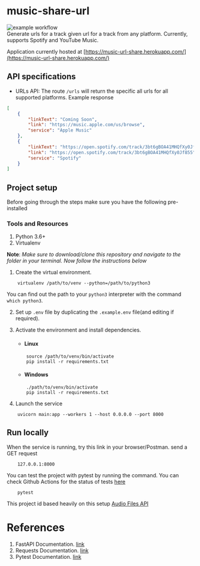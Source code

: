 # music-share-url
![example workflow](https://github.com/iamr0b0tx/music-share-url/actions/workflows/CI.yml/badge.svg) <br>
Generate urls for a track given url for a track from any platform. Currently, supports Spotify and YouTube Music.

Application currently hosted at [https://music-url-share.herokuapp.com/](https://music-url-share.herokuapp.com/)

## API specifications
- URLs API: The route `/urls` will return the specific all urls for all supported platforms. Example response
```json
[
    {
        "linkText": "Coming Soon",
        "link": "https://music.apple.com/us/browse",
        "service": "Apple Music"
    },
    {
        "linkText": "https://open.spotify.com/track/3bt6gBOA41MHQfXy0Jf855",
        "link": "https://open.spotify.com/track/3bt6gBOA41MHQfXy0Jf855",
        "service": "Spotify"
    }
]
```

## Project setup
Before going through the steps make sure you have the following pre-installed

### Tools and Resources
1. Python 3.6+
2. Virtualenv


__Note__: _Make sure to download/clone this repository and navigate to the folder in your terminal. Now follow the instructions below_

1. Create the virtual environment.
```
    virtualenv /path/to/venv --python=/path/to/python3
```
You can find out the path to your `python3` interpreter with the command `which python3`.

2. Set up `.env` file by duplicating the `.example.env` file(and editing if required).

3. Activate the environment and install dependencies.
    - #### Linux
    ```
        source /path/to/venv/bin/activate
        pip install -r requirements.txt
    ```

    - #### Windows
    ```
        ./path/to/venv/bin/activate
        pip install -r requirements.txt
    ```

4. Launch the service
```
    uvicorn main:app --workers 1 --host 0.0.0.0 --port 8000
```

## Run locally
When the service is running, try this link in your browser/Postman. send a GET request
```
    127.0.0.1:8000
```

You can test the project with pytest by running the command. You can check Github Actions for the status of tests [here](https://github.com/iamr0b0tx/uuid-api/actions) 
```
    pytest
```

This project id based heavily on this setup [Audio Files API](https://github.com/iamr0b0tx/audio_files_api)

# References
1. FastAPI Documentation. [link](https://fastapi.tiangolo.com/)
2. Requests Documentation. [link](https://requests.readthedocs.io/en/master/)
3. Pytest Documentation. [link](https://docs.pytest.org/en/stable/contents.html)
